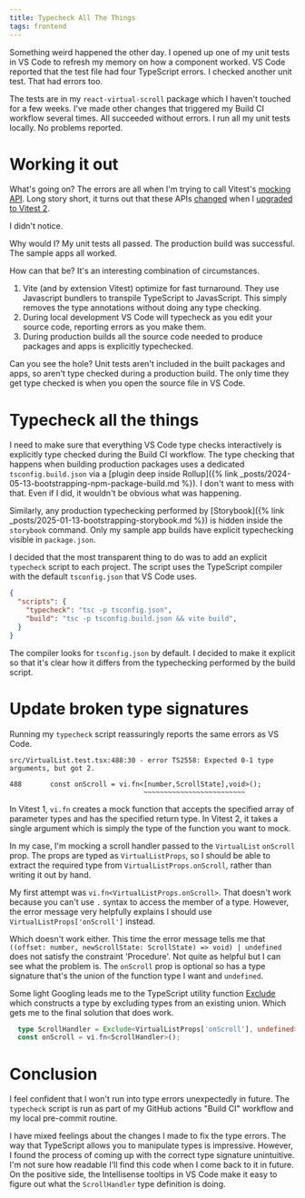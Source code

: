 ```yaml
---
title: Typecheck All The Things
tags: frontend
---
```


Something weird happened the other day.  I opened up one of my unit tests in VS Code to refresh my memory on how a component worked. VS Code reported that the test file had four TypeScript errors. I checked another unit test. That had errors too.

The tests are in my `react-virtual-scroll` package which I haven't touched for a few weeks. I've made other changes that triggered my Build CI workflow several times. All succeeded without errors. I run all my unit tests locally. No problems reported.

# Working it out

What's going on? The errors are all when I'm trying to call Vitest's [mocking API](https://vitest.dev/api/vi.html#mocking-functions-and-objects). Long story short, it turns out that these APIs [changed](https://vitest.dev/guide/migration.html#simplified-generic-types-of-mock-functions-e-g-vi-fn-t-mock-t) when I [upgraded to Vitest 2](https://www.thecandidstartup.org/2024/12/09/infinisheet-chore-updates.html). 

I didn't notice. 

Why would I? My unit tests all passed. The production build was successful. The sample apps all worked. 

How can that be? It's an interesting combination of circumstances.
1. Vite (and by extension Vitest) optimize for fast turnaround. They use Javascript bundlers to transpile TypeScript to JavasScript. This simply removes the type annotations without doing any type checking.
2. During local development VS Code will typecheck as you edit your source code, reporting errors as you make them.
3. During production builds all the source code needed to produce packages and apps is explicitly typechecked.

Can you see the hole? Unit tests aren't included in the built packages and apps, so aren't type checked during a production build. The only time they get type checked is when you open the source file in VS Code.

# Typecheck all the things

I need to make sure that everything VS Code type checks interactively is explicitly type checked during the Build CI workflow. The type checking that happens when building production packages uses a dedicated `tsconfig.build.json` via a [plugin deep inside Rollup]({% link _posts/2024-05-13-bootstrapping-npm-package-build.md %}). I don't want to mess with that. Even if I did, it wouldn't be obvious what was happening. 

Similarly, any production typechecking performed by [Storybook]({% link _posts/2025-01-13-bootstrapping-storybook.md %}) is hidden inside the `storybook` command. Only my sample app builds have explicit typechecking visible in `package.json`.

I decided that the most transparent thing to do was to add an explicit `typecheck` script to each project. The script uses the TypeScript compiler with the default `tsconfig.json` that VS Code uses. 

```json
{
  "scripts": {
    "typecheck": "tsc -p tsconfig.json",
    "build": "tsc -p tsconfig.build.json && vite build",
  }
}
```

The compiler looks for `tsconfig.json` by default. I decided to make it explicit so that it's clear how it differs from the typechecking performed by the build script.

# Update broken type signatures

Running my `typecheck` script reassuringly reports the same errors as VS Code.

```
src/VirtualList.test.tsx:488:30 - error TS2558: Expected 0-1 type arguments, but got 2.

488       const onScroll = vi.fn<[number,ScrollState],void>();
                                 ~~~~~~~~~~~~~~~~~~~~~~~~~
```

In Vitest 1, `vi.fn` creates a mock function that accepts the specified array of parameter types and has the specified return type. In Vitest 2, it takes a single argument which is simply the type of the function you want to mock. 

In my case, I'm mocking a scroll handler passed to the `VirtualList` `onScroll` prop. The props are typed as `VirtualListProps`, so I should be able to extract the required type from `VirtualListProps.onScroll`, rather than writing it out by hand.

My first attempt was `vi.fn<VirtualListProps.onScroll>`. That doesn't work because you can't use `.` syntax to access the member of a type. However, the error message very helpfully explains I should use `VirtualListProps['onScroll']` instead.

Which doesn't work either. This time the error message tells me that `((offset: number, newScrollState: ScrollState) => void) | undefined` does not satisfy the constraint 'Procedure'. Not quite as helpful but I can see what the problem is. The `onScroll` prop is optional so has a type signature that's the union of the function type I want and `undefined`. 

Some light Googling leads me to the TypeScript utility function [Exclude](https://www.typescriptlang.org/docs/handbook/utility-types.html#excludeuniontype-excludedmembers) which constructs a type by excluding types from an existing union. Which gets me to the final solution that does work.

```ts
  type ScrollHandler = Exclude<VirtualListProps['onScroll'], undefined>;
  const onScroll = vi.fn<ScrollHandler>();
```

# Conclusion

I feel confident that I won't run into type errors unexpectedly in future. The `typecheck` script is run as part of my GitHub actions "Build CI" workflow and my local pre-commit routine. 

I have mixed feelings about the changes I made to fix the type errors. The way that TypeScript allows you to manipulate types is impressive. However, I found the process of coming up with the correct type signature unintuitive. I'm not sure how readable I'll find this code when I come back to it in future. On the positive side, the Intellisense tooltips in VS Code make it easy to figure out what the `ScrollHandler` type definition is doing.
